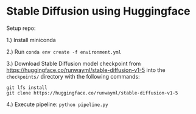 # Stable Diffusion using Huggingface

Setup repo:

1.) Install miniconda

2.) Run `conda env create -f environment.yml`

3.) Download Stable Diffusion model checkpoint from https://huggingface.co/runwayml/stable-diffusion-v1-5 into the `checkpoints/` directory with the following commands:

```
git lfs install
git clone https://huggingface.co/runwayml/stable-diffusion-v1-5
```

4.) Execute pipeline: `python pipeline.py`

